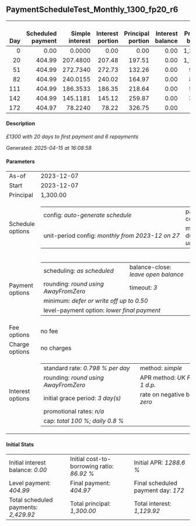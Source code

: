 <h2>PaymentScheduleTest_Monthly_1300_fp20_r6</h2><table><thead style="vertical-align: bottom;"><th style="text-align: right;">Day</th><th style="text-align: right;">Scheduled payment</th><th style="text-align: right;">Simple interest</th><th style="text-align: right;">Interest portion</th><th style="text-align: right;">Principal portion</th><th style="text-align: right;">Interest balance</th><th style="text-align: right;">Principal balance</th><th style="text-align: right;">Total simple interest</th><th style="text-align: right;">Total interest</th><th style="text-align: right;">Total principal</th></thead><tr style="text-align: right;"><td class="ci00">0</td><td class="ci01" style="white-space: nowrap;">0.00</td><td class="ci02">0.0000</td><td class="ci03">0.00</td><td class="ci04">0.00</td><td class="ci05">0.00</td><td class="ci06">1,300.00</td><td class="ci07">0.0000</td><td class="ci08">0.00</td><td class="ci09">0.00</td></tr><tr style="text-align: right;"><td class="ci00">20</td><td class="ci01" style="white-space: nowrap;">404.99</td><td class="ci02">207.4800</td><td class="ci03">207.48</td><td class="ci04">197.51</td><td class="ci05">0.00</td><td class="ci06">1,102.49</td><td class="ci07">207.4800</td><td class="ci08">207.48</td><td class="ci09">197.51</td></tr><tr style="text-align: right;"><td class="ci00">51</td><td class="ci01" style="white-space: nowrap;">404.99</td><td class="ci02">272.7340</td><td class="ci03">272.73</td><td class="ci04">132.26</td><td class="ci05">0.00</td><td class="ci06">970.23</td><td class="ci07">480.2140</td><td class="ci08">480.21</td><td class="ci09">329.77</td></tr><tr style="text-align: right;"><td class="ci00">82</td><td class="ci01" style="white-space: nowrap;">404.99</td><td class="ci02">240.0155</td><td class="ci03">240.02</td><td class="ci04">164.97</td><td class="ci05">0.00</td><td class="ci06">805.26</td><td class="ci07">720.2295</td><td class="ci08">720.23</td><td class="ci09">494.74</td></tr><tr style="text-align: right;"><td class="ci00">111</td><td class="ci01" style="white-space: nowrap;">404.99</td><td class="ci02">186.3533</td><td class="ci03">186.35</td><td class="ci04">218.64</td><td class="ci05">0.00</td><td class="ci06">586.62</td><td class="ci07">906.5827</td><td class="ci08">906.58</td><td class="ci09">713.38</td></tr><tr style="text-align: right;"><td class="ci00">142</td><td class="ci01" style="white-space: nowrap;">404.99</td><td class="ci02">145.1181</td><td class="ci03">145.12</td><td class="ci04">259.87</td><td class="ci05">0.00</td><td class="ci06">326.75</td><td class="ci07">1,051.7008</td><td class="ci08">1,051.70</td><td class="ci09">973.25</td></tr><tr style="text-align: right;"><td class="ci00">172</td><td class="ci01" style="white-space: nowrap;">404.97</td><td class="ci02">78.2240</td><td class="ci03">78.22</td><td class="ci04">326.75</td><td class="ci05">0.00</td><td class="ci06">0.00</td><td class="ci07">1,129.9247</td><td class="ci08">1,129.92</td><td class="ci09">1,300.00</td></tr></table><p><h4>Description</h4><i>£1300 with 20 days to first payment and 6 repayments</i></p><p>Generated: <i>2025-04-15 at 16:08:58</i></p><h4>Parameters</h4><table><tr><td>As-of</td><td>2023-12-07</td></tr><tr><td>Start</td><td>2023-12-07</td></tr><tr><td>Principal</td><td>1,300.00</td></tr><tr><td>Schedule options</td><td><table><tr><td>config: <i>auto-generate schedule</i></td><td>payment count: <i>6</i></td></tr><tr><td style="white-space: nowrap;">unit-period config: <i>monthly from 2023-12 on 27</i></td><td>max duration: <i>unlimited</i></td></tr></table></td></tr><tr><td>Payment options</td><td><table><tr><td>scheduling: <i>as scheduled</i></td><td>balance-close: <i>leave&nbsp;open&nbsp;balance</i></td></tr><tr><td>rounding: <i>round using AwayFromZero</i></td><td>timeout: <i>3</i></td></tr><tr><td colspan='2'>minimum: <i>defer&nbsp;or&nbsp;write&nbsp;off&nbsp;up&nbsp;to&nbsp;0.50</i></td></tr><tr><td colspan='2'>level-payment option: <i>lower&nbsp;final&nbsp;payment</i></td></tr></table></td></tr><tr><td>Fee options</td><td>no fee</td></tr><tr><td>Charge options</td><td>no charges</td></tr><tr><td>Interest options</td><td><table><tr><td>standard rate: <i>0.798 % per day</i></td><td>method: <i>simple</i></td></tr><tr><td>rounding: <i>round using AwayFromZero</i></td><td>APR method: <i>UK FCA to 1 d.p.</i></td></tr><tr><td>initial grace period: <i>3 day(s)</i></td><td>rate on negative balance: <i>zero</i></td></tr><tr><td colspan="2">promotional rates: <i><i>n/a</i></i></td></tr><tr><td colspan="2">cap: <i>total 100 %; daily 0.8 %</td></tr></table></td></tr></table><h4>Initial Stats</h4><table><tr><td>Initial interest balance: <i>0.00</i></td><td>Initial cost-to-borrowing ratio: <i>86.92 %</i></td><td>Initial APR: <i>1288.6 %</i></td></tr><tr><td>Level payment: <i>404.99</i></td><td>Final payment: <i>404.97</i></td><td>Final scheduled payment day: <i>172</i></td></tr><tr><td>Total scheduled payments: <i>2,429.92</i></td><td>Total principal: <i>1,300.00</i></td><td>Total interest: <i>1,129.92</i></td></tr></table>